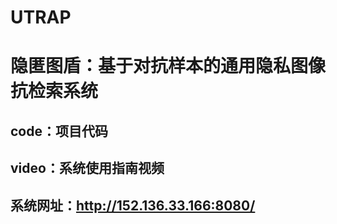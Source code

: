 # UTRAP
# 隐匿图盾：基于对抗样本的通用隐私图像抗检索系统
## code：项目代码
## video：系统使用指南视频
## 系统网址：http://152.136.33.166:8080/

